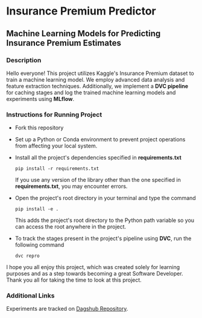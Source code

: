 # Insurance Premium Predictor

## Machine Learning Models for Predicting Insurance Premium Estimates

### Description
Hello everyone! This project utilizes Kaggle's Insurance Premium dataset to train a machine learning model. We employ advanced data analysis and feature extraction techniques. Additionally, we implement a **DVC pipeline** for caching stages and log the trained machine learning models and experiments using **MLflow**.

### Instructions for Running Project
- Fork this repository
- Set up a Python or Conda environment to prevent project operations from affecting your local system.
- Install all the project's dependencies specified in **requirements.txt**
  ```
  pip install -r requirements.txt
  ```
  If you use any version of the library other than the one specified in **requirements.txt**, you may encounter errors.

- Open the project's root directory in your terminal and type the command
  
  ```
  pip install -e .
  ```
  
  This adds the project's root directory to the  Python path variable so you can access the root anywhere in the project.
  
- To track the stages present in the project's pipeline using **DVC**, run the following command
  ```
  dvc repro
  ```
   
I hope you all enjoy this project, which was created solely for learning purposes and as a step towards becoming a great Software Developer.
Thank you all for taking the time to look at this project.

### Additional Links
Experiments are tracked on [Dagshub Repository](https://dagshub.com/Shorya777/Insurance_Premium_Prediction).
